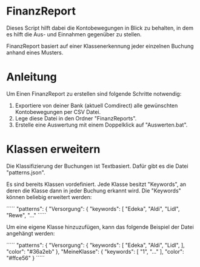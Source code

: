 # FinanzReport

Dieses Script hilft dabei die Kontobewegungen in Blick zu behalten, in dem es hilft die Aus- und Einnahmen gegenüber zu stellen.

FinanzReport basiert auf einer Klassenerkennung jeder einzelnen Buchung anhand eines Musters.

# Anleitung

Um Einen FinanzReport zu erstellen sind folgende Schritte notwendig:

1. Exportiere von deiner Bank (aktuell Comdirect) alle gewünschten Kontobewegungen per CSV Datei.
2. Lege diese Datei in den Ordner "FinanzReports".
3. Erstelle eine Auswertung mit einem Doppelklick auf "Auswerten.bat".


# Klassen erweitern

Die Klassifizierung der Buchungen ist Textbasiert. Dafür gibt es die Datei "patterns.json".

Es sind bereits Klassen vordefiniert. Jede Klasse besitzt "Keywords", an deren die Klasse dann in jeder Buchung erkannt wird.
Die "Keywords" können beliebig erweitert werden:

´´´´´
"patterns": {
      "Versorgung": {
        "keywords": [
          "Edeka",
          "Aldi",
          "Lidl",
          "Rewe",
          "..."
´´´´´

Um eine eigene Klasse hinzuzufügen, kann das folgende Beispiel der Datei angehängt werden:

´´´´´
"patterns": {
      "Versorgung": {
        "keywords": [
          "Edeka",
          "Aldi",
          "Lidl",
        ],
        "color": "#36a2eb" 
      },
      "MeineKlasse": {
        "keywords": [
          "1",
          "..."
        ],
        "color": "#ffce56"
      }
´´´´´